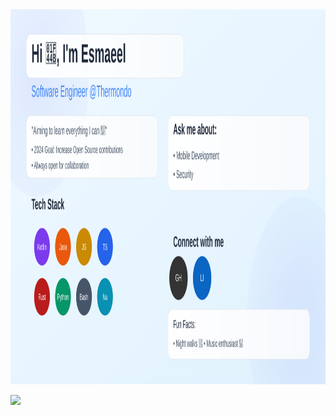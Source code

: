<div align="center">
  <img src="header_light.svg" width="1200" height="600" alt="Esmaeel Nabil's profile header">
</div>

[![](https://komarev.com/ghpvc/?username=EsmaeelNabil&label=Views&color=brightgreen&style=plastic)](https://github.com/EsmaeelNabil)
